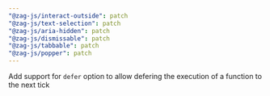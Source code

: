 ```yaml
---
"@zag-js/interact-outside": patch
"@zag-js/text-selection": patch
"@zag-js/aria-hidden": patch
"@zag-js/dismissable": patch
"@zag-js/tabbable": patch
"@zag-js/popper": patch
---
```


Add support for `defer` option to allow defering the execution of a function to the next tick
